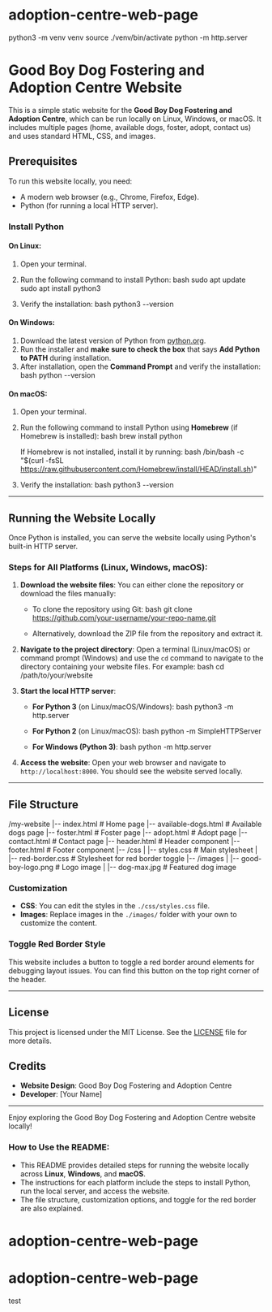 # adoption-centre-web-page
python3 -m venv venv
source ./venv/bin/activate
python -m http.server

# Good Boy Dog Fostering and Adoption Centre Website

This is a simple static website for the **Good Boy Dog Fostering and Adoption Centre**, which can be run locally on Linux, Windows, or macOS. It includes multiple pages (home, available dogs, foster, adopt, contact us) and uses standard HTML, CSS, and images.

## Prerequisites

To run this website locally, you need:

- A modern web browser (e.g., Chrome, Firefox, Edge).
- Python (for running a local HTTP server).

### Install Python

#### On Linux:
1. Open your terminal.
2. Run the following command to install Python:
   bash
   sudo apt update
   sudo apt install python3
   
3. Verify the installation:
   bash
   python3 --version
   

#### On Windows:
1. Download the latest version of Python from [python.org](https://www.python.org/downloads/).
2. Run the installer and **make sure to check the box** that says **Add Python to PATH** during installation.
3. After installation, open the **Command Prompt** and verify the installation:
   bash
   python --version
   

#### On macOS:
1. Open your terminal.
2. Run the following command to install Python using **Homebrew** (if Homebrew is installed):
   bash
   brew install python
   
   If Homebrew is not installed, install it by running:
   bash
   /bin/bash -c "$(curl -fsSL https://raw.githubusercontent.com/Homebrew/install/HEAD/install.sh)"
   
3. Verify the installation:
   bash
   python3 --version
   

---

## Running the Website Locally

Once Python is installed, you can serve the website locally using Python's built-in HTTP server.

### Steps for All Platforms (Linux, Windows, macOS):

1. **Download the website files**:
   You can either clone the repository or download the files manually:
   - To clone the repository using Git:
     bash
     git clone https://github.com/your-username/your-repo-name.git
     
   - Alternatively, download the ZIP file from the repository and extract it.

2. **Navigate to the project directory**:
   Open a terminal (Linux/macOS) or command prompt (Windows) and use the `cd` command to navigate to the directory containing your website files. For example:
   bash
   cd /path/to/your/website
   

3. **Start the local HTTP server**:

   - **For Python 3** (on Linux/macOS/Windows):
     bash
     python3 -m http.server
     

   - **For Python 2** (on Linux/macOS):
     bash
     python -m SimpleHTTPServer
     

   - **For Windows (Python 3)**:
     bash
     python -m http.server
     

4. **Access the website**:
   Open your web browser and navigate to `http://localhost:8000`. You should see the website served locally.

---

## File Structure


/my-website
|-- index.html                    # Home page
|-- available-dogs.html            # Available dogs page
|-- foster.html                    # Foster page
|-- adopt.html                     # Adopt page
|-- contact.html                   # Contact page
|-- header.html                    # Header component
|-- footer.html                    # Footer component
|-- /css
|   |-- styles.css                 # Main stylesheet
|   |-- red-border.css             # Stylesheet for red border toggle
|-- /images
|   |-- good-boy-logo.png          # Logo image
|   |-- dog-max.jpg                # Featured dog image


### Customization

- **CSS**: You can edit the styles in the `./css/styles.css` file.
- **Images**: Replace images in the `./images/` folder with your own to customize the content.

### Toggle Red Border Style

This website includes a button to toggle a red border around elements for debugging layout issues. You can find this button on the top right corner of the header.

---

## License

This project is licensed under the MIT License. See the [LICENSE](LICENSE) file for more details.

## Credits

- **Website Design**: Good Boy Dog Fostering and Adoption Centre
- **Developer**: [Your Name]

---

Enjoy exploring the Good Boy Dog Fostering and Adoption Centre website locally!


### How to Use the README:

- This README provides detailed steps for running the website locally across **Linux**, **Windows**, and **macOS**.
- The instructions for each platform include the steps to install Python, run the local server, and access the website.
- The file structure, customization options, and toggle for the red border are also explained.
# adoption-centre-web-page
# adoption-centre-web-page


test